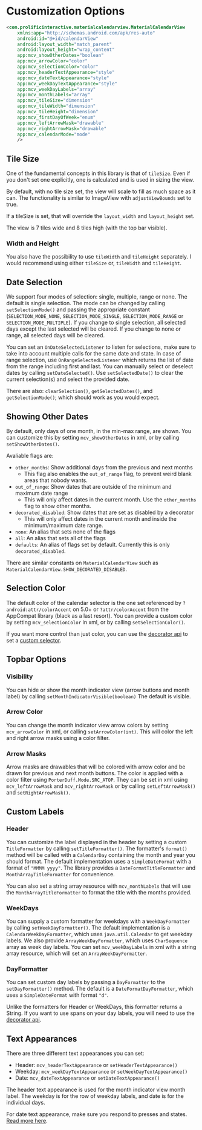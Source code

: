 Customization Options
=====================

```xml
<com.prolificinteractive.materialcalendarview.MaterialCalendarView
    xmlns:app="http://schemas.android.com/apk/res-auto"
    android:id="@+id/calendarView"
    android:layout_width="match_parent"
    android:layout_height="wrap_content"
    app:mcv_showOtherDates="boolean"
    app:mcv_arrowColor="color"
    app:mcv_selectionColor="color"
    app:mcv_headerTextAppearance="style"
    app:mcv_dateTextAppearance="style"
    app:mcv_weekDayTextAppearance="style"
    app:mcv_weekDayLabels="array"
    app:mcv_monthLabels="array"
    app:mcv_tileSize="dimension"
    app:mcv_tileWidth="dimension"
    app:mcv_tileHeight="dimension"
    app:mcv_firstDayOfWeek="enum"
    app:mcv_leftArrowMask="drawable"
    app:mcv_rightArrowMask="drawable"
    app:mcv_calendarMode="mode"
    />
```

## Tile Size

One of the fundamental concepts in this library is that of `tileSize`.
Even if you don't set one explicitly, one is calculated and is used in sizing the view.

By default, with no tile size set, the view will scale to fill as much space as it can.
The functionality is similar to ImageView with `adjustViewBounds` set to true.

If a tileSize is set, that will override the `layout_width` and `layout_height` set.

The view is 7 tiles wide and 8 tiles high (with the top bar visible).

### Width and Height

You also have the possibility to use `tileWidth` and `tileHeight` separately. I would recommend using either `tileSize` or, `tileWidth` and `tileHeight`.


## Date Selection

We support four modes of selection: single, multiple, range or none. The default is single selection.
The mode can be changed by calling `setSelectionMode()` and passing the appropriate constant (`SELECTION_MODE_NONE`, `SELECTION_MODE_SINGLE`, `SELECTION_MODE_RANGE` or `SELECTION_MODE_MULTIPLE`).
If you change to single selection, all selected days except the last selected will be cleared.
If you change to none or range, all selected days will be cleared.

You can set an `OnDateSelectedListener` to listen for selections, make sure to take into account multiple calls for the same date and state. In case of range selection, use `OnRangeSelectedListener` which returns the list of date from the range including first and last.
You can manually select or deselect dates by calling `setDateSelected()`.
Use `setSelectedDate()` to clear the current selection(s) and select the provided date.

There are also: `clearSelection()`, `getSelectedDates()`, and `getSelectionMode()`; which should work as you would expect.


## Showing Other Dates

By default, only days of one month, in the min-max range, are shown.
You can customize this by setting `mcv_showOtherDates` in xml, or by calling `setShowOtherDates()`.

Avaliable flags are:
* `other_months`: Show additional days from the previous and next months
    * This flag also enables the `out_of_range` flag, to prevent weird blank areas that nobody wants.
* `out_of_range`: Show dates that are outside of the minimum and maximum date range
    * This will only affect dates in the current month. Use the `other_months` flag to show other months.
* `decorated_disabled`: Show dates that are set as disabled by a decorator
    * This will only affect dates in the current month and inside the minimum/maximum date range.
* `none`: An alias that sets none of the flags
* `all`: An alias that sets all of the flags
* `defaults`: An alias of flags set by default. Currently this is only `decorated_disabled`.

There are similar constants on `MaterialCalendarView` such as `MaterialCalendarView.SHOW_DECORATED_DISABLED`.


## Selection Color

The default color of the calendar selector is the one set referenced by `?android:attr/colorAccent` on 5.0+ or `?attr/colorAccent` from the AppCompat library (black as a last resort).
You can provide a custom color by setting `mcv_selectionColor` in xml, or by calling `setSelectionColor()`.

If you want more control than just color, you can use the [decorator api](DECORATORS.md) to set a [custom selector](CUSTOM_SELECTORS.md).


## Topbar Options

### Visibility

You can hide or show the month indicator view (arrow buttons and month label) by calling `setMonthIndicatorVisible(boolean)`
The default is visible.

### Arrow Color

You can change the month indicator view arrow colors by setting `mcv_arrowColor` in xml, or calling `setArrowColor(int)`.
This will color the left and right arrow masks using a color filter.

### Arrow Masks

Arrow masks are drawables that will be colored with arrow color and be drawn for previous and next month buttons.
The color is applied with a color filter using `PorterDuff.Mode.SRC_ATOP`.
They can be set in xml using `mcv_leftArrowMask` and `mcv_rightArrowMask` or by calling `setLeftArrowMask()` and `setRightArrowMask()`.


## Custom Labels

### Header

You can customize the label displayed in the header by setting a custom `TitleFormatter` by calling `setTitleFormatter()`.
The formatter's `format()` method will be called with a `CalendarDay` containing the month and year you should format.
The default implementation uses a `SimpleDateFormat` with a format of `"MMMM yyyy"`.
The library provides a `DateFormatTitleFormatter` and `MonthArrayTitleFormatter` for convenience.

You can also set a string array resource with `mcv_monthLabels` that will use the `MonthArrayTitleFormatter` to format the title with the months provided.

### WeekDays

You can supply a custom formatter for weekdays with a `WeekDayFormatter` by calling `setWeekDayFormatter()`.
The default implementation is a `CalendarWeekDayFormatter`, which uses `java.util.Calendar` to get weekday labels.
We also provide `ArrayWeekDayFormatter`, which uses `CharSequence` array as week day labels.
You can set `mcv_weekDayLabels` in xml with a string array resource, which will set an `ArrayWeekDayFormatter`.

### DayFormatter

You can set custom day labels by passing a `DayFormatter` to the `setDayFormatter()` method.
The default is a `DateFormatDayFormatter`, which uses a `SimpleDateFormat` with format `"d"`.

Unlike the formatters for Header or WeekDays, this formatter returns a String.
If you want to use spans on your day labels, you will need to use the [decorator api](DECORATORS.md).


## Text Appearances

There are three different text appearances you can set:

* Header: `mcv_headerTextAppearance` or `setHeaderTextAppearance()`
* Weekday: `mcv_weekDayTextAppearance` or `setWeekDayTextAppearance()`
* Date: `mcv_dateTextAppearance` or `setDateTextAppearance()`

The header text appearance is used for the month indicator view month label.
The weekday is for the row of weekday labels, and date is for the individual days.

For date text appearance, make sure you respond to presses and states. [Read more here](CUSTOM_SELECTORS.md).
